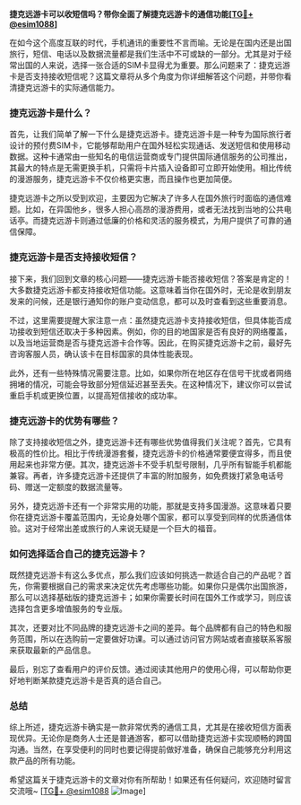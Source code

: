 **捷克远游卡可以收短信吗？带你全面了解捷克远游卡的通信功能[[TG💪+ @esim1088](https://t.me/s/esim1088)]**

在如今这个高度互联的时代，手机通讯的重要性不言而喻。无论是在国内还是出国旅行，短信、电话以及数据流量都是我们生活中不可或缺的一部分。尤其是对于经常出国的人来说，选择一张合适的SIM卡显得尤为重要。那么问题来了：捷克远游卡是否支持接收短信呢？这篇文章将从多个角度为你详细解答这个问题，并带你看清捷克远游卡的实际通信能力。

### 捷克远游卡是什么？

首先，让我们简单了解一下什么是捷克远游卡。捷克远游卡是一种专为国际旅行者设计的预付费SIM卡，它能够帮助用户在国外轻松实现通话、发送短信和使用移动数据。这种卡通常由一些知名的电信运营商或专门提供国际通信服务的公司推出，其最大的特点是无需更换手机，只需将卡片插入设备即可立即开始使用。相比传统的漫游服务，捷克远游卡不仅价格更实惠，而且操作也更加简便。

捷克远游卡之所以受到欢迎，主要因为它解决了许多人在国外旅行时面临的通信难题。比如，在异国他乡，很多人担心高昂的漫游费用，或者无法找到当地的公共电话亭。而捷克远游卡则通过低廉的价格和灵活的服务模式，为用户提供了可靠的通信保障。

### 捷克远游卡是否支持接收短信？

接下来，我们回到文章的核心问题——捷克远游卡能否接收短信？答案是肯定的！大多数捷克远游卡都支持接收短信功能。这意味着当你在国外时，无论是收到朋友发来的问候，还是银行通知你的账户变动信息，都可以及时查看到这些重要消息。

不过，这里需要提醒大家注意一点：虽然捷克远游卡支持接收短信，但具体能否成功接收到短信还取决于多种因素。例如，你的目的地国家是否有良好的网络覆盖，以及当地运营商是否与捷克远游卡合作等。因此，在购买捷克远游卡之前，最好先咨询客服人员，确认该卡在目标国家的具体性能表现。

此外，还有一些特殊情况需要注意。比如，如果你所在地区存在信号干扰或者网络拥堵的情况，可能会导致部分短信延迟甚至丢失。在这种情况下，建议你可以尝试重启手机或更换位置，以提高短信接收的成功率。

### 捷克远游卡的优势有哪些？

除了支持接收短信之外，捷克远游卡还有哪些优势值得我们关注呢？首先，它具有极高的性价比。相比于传统漫游套餐，捷克远游卡的价格通常要便宜得多，而且使用起来也非常方便。其次，捷克远游卡不受手机型号限制，几乎所有智能手机都能兼容。再者，许多捷克远游卡还提供了丰富的附加服务，如免费拨打紧急电话号码、赠送一定额度的数据流量等。

另外，捷克远游卡还有一个非常实用的功能，那就是支持多国漫游。这意味着只要你在捷克远游卡覆盖范围内，无论身处哪个国家，都可以享受到同样的优质通信体验。这对于经常出差或旅行的人来说无疑是一个巨大的福音。

### 如何选择适合自己的捷克远游卡？

既然捷克远游卡有这么多优点，那么我们应该如何挑选一款适合自己的产品呢？首先，你需要根据自己的需求来决定优先考虑哪些功能。如果你只是偶尔出国旅游，那么可以选择基础版的捷克远游卡；如果你需要长时间在国外工作或学习，则应该选择包含更多增值服务的专业版。

其次，还要对比不同品牌的捷克远游卡之间的差异。每个品牌都有自己的特色和服务范围，所以在选购前一定要做好功课。可以通过访问官方网站或者直接联系客服来获取最新的产品信息。

最后，别忘了查看用户的评价反馈。通过阅读其他用户的使用心得，可以帮助你更好地判断某款捷克远游卡是否真的适合自己。

### 总结

综上所述，捷克远游卡确实是一款非常优秀的通信工具，尤其是在接收短信方面表现优异。无论你是商务人士还是普通游客，都可以借助捷克远游卡实现顺畅的跨国沟通。当然，在享受便利的同时也要记得提前做好准备，确保自己能够充分利用这款产品的所有功能。

希望这篇关于捷克远游卡的文章对你有所帮助！如果还有任何疑问，欢迎随时留言交流哦~ [[TG💪+ @esim1088](https://t.me/s/esim1088) ![Image](https://i.postimg.cc/4NQfJmqS/Snipaste-2025-05-13-00-14-12.png)]